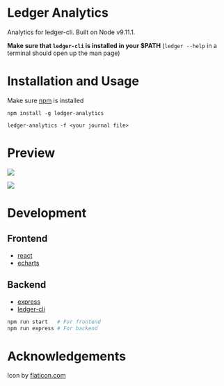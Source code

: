 # Ledger Analytics

Analytics for ledger-cli. Built on Node v9.11.1.

__Make sure that `ledger-cli` is installed in your $PATH__ (`ledger --help` in a terminal should open up the man page)

# Installation and Usage
Make sure [npm](https://docs.npmjs.com/cli/install) is installed
```
npm install -g ledger-analytics

ledger-analytics -f <your journal file>
```

# Preview
![](https://thumbs.gfycat.com/PaleHeartfeltLice-size_restricted.gif)

![](https://thumbs.gfycat.com/InbornRaggedCarpenterant-size_restricted.gif)

# Development

## Frontend

- [react](https://reactjs.org/)
- [echarts](https://ecomfe.github.io/echarts-examples/public/index.html)

## Backend

- [express](https://expressjs.com/)
- [ledger-cli](https://www.ledger-cli.org/)

```bash
npm run start   # For frontend
npm run express # For backend
```

# Acknowledgements

Icon by [flaticon.com](https://www.flaticon.com)
